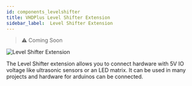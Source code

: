 ```yaml
---
id: components_levelshifter
title: VHDPlus Level Shifter Extension
sidebar_label:  Level Shifter Extension
---
```


> :warning: Coming Soon

![Level Shifter Extension](/img/extensions/levelshifter/Shifter_2.png)

The Level Shifter extension allows you to connect hardware with 5V IO voltage like ultrasonic sensors or an LED matrix. It can be used in many projects and hardware for arduinos can be connected.
